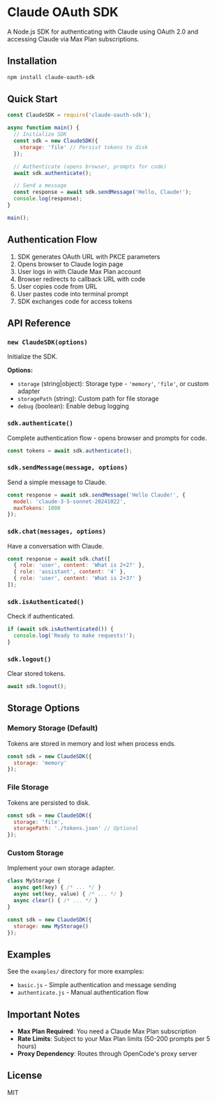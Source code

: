 # Claude OAuth SDK

A Node.js SDK for authenticating with Claude using OAuth 2.0 and accessing Claude via Max Plan subscriptions.

## Installation

```bash
npm install claude-oauth-sdk
```

## Quick Start

```javascript
const ClaudeSDK = require('claude-oauth-sdk');

async function main() {
  // Initialize SDK
  const sdk = new ClaudeSDK({
    storage: 'file' // Persist tokens to disk
  });

  // Authenticate (opens browser, prompts for code)
  await sdk.authenticate();

  // Send a message
  const response = await sdk.sendMessage('Hello, Claude!');
  console.log(response);
}

main();
```

## Authentication Flow

1. SDK generates OAuth URL with PKCE parameters
2. Opens browser to Claude login page
3. User logs in with Claude Max Plan account
4. Browser redirects to callback URL with code
5. User copies code from URL
6. User pastes code into terminal prompt
7. SDK exchanges code for access tokens

## API Reference

### `new ClaudeSDK(options)`

Initialize the SDK.

**Options:**
- `storage` (string|object): Storage type - `'memory'`, `'file'`, or custom adapter
- `storagePath` (string): Custom path for file storage
- `debug` (boolean): Enable debug logging

### `sdk.authenticate()`

Complete authentication flow - opens browser and prompts for code.

```javascript
const tokens = await sdk.authenticate();
```

### `sdk.sendMessage(message, options)`

Send a simple message to Claude.

```javascript
const response = await sdk.sendMessage('Hello Claude!', {
  model: 'claude-3-5-sonnet-20241022',
  maxTokens: 1000
});
```

### `sdk.chat(messages, options)`

Have a conversation with Claude.

```javascript
const response = await sdk.chat([
  { role: 'user', content: 'What is 2+2?' },
  { role: 'assistant', content: '4' },
  { role: 'user', content: 'What is 2+3?' }
]);
```

### `sdk.isAuthenticated()`

Check if authenticated.

```javascript
if (await sdk.isAuthenticated()) {
  console.log('Ready to make requests!');
}
```

### `sdk.logout()`

Clear stored tokens.

```javascript
await sdk.logout();
```

## Storage Options

### Memory Storage (Default)
Tokens are stored in memory and lost when process ends.

```javascript
const sdk = new ClaudeSDK({
  storage: 'memory'
});
```

### File Storage
Tokens are persisted to disk.

```javascript
const sdk = new ClaudeSDK({
  storage: 'file',
  storagePath: './tokens.json' // Optional
});
```

### Custom Storage
Implement your own storage adapter.

```javascript
class MyStorage {
  async get(key) { /* ... */ }
  async set(key, value) { /* ... */ }
  async clear() { /* ... */ }
}

const sdk = new ClaudeSDK({
  storage: new MyStorage()
});
```

## Examples

See the `examples/` directory for more examples:
- `basic.js` - Simple authentication and message sending
- `authenticate.js` - Manual authentication flow

## Important Notes

- **Max Plan Required**: You need a Claude Max Plan subscription
- **Rate Limits**: Subject to your Max Plan limits (50-200 prompts per 5 hours)
- **Proxy Dependency**: Routes through OpenCode's proxy server

## License

MIT